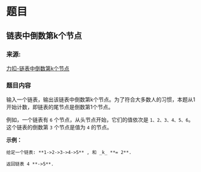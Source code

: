 # 题目

## 链表中倒数第k个节点

### 来源:

[力扣-链表中倒数第k个节点](https://leetcode-cn.com/problems/lian-biao-zhong-dao-shu-di-kge-jie-dian-lcof/)

### 题目内容

输入一个链表，输出该链表中倒数第k个节点。为了符合大多数人的习惯，本题从1开始计数，即链表的尾节点是倒数第1个节点。

例如，一个链表有 `6` 个节点，从头节点开始，它们的值依次是 `1、2、3、4、5、6`。这个链表的倒数第 `3` 个节点是值为 `4` 的节点。

**示例：**

    
    
    给定一个链表: **1->2->3->4->5** , 和 _k_ **= 2**.
    
    返回链表 4 **->5**.

